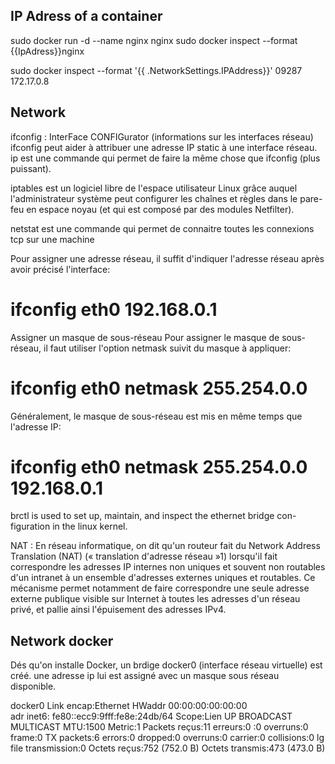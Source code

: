 IP Adress of a container
-------------------------

sudo docker run -d --name nginx nginx
sudo docker inspect --format {{IpAdress}}nginx

sudo docker inspect --format '{{ .NetworkSettings.IPAddress}}' 09287
172.17.0.8

Network
--------

ifconfig : InterFace CONFIGurator (informations sur les interfaces réseau)
ifconfig peut aider à attribuer une adresse IP static à une interface réseau.
ip est une commande qui permet de faire la même chose que ifconfig (plus puissant).

iptables est un logiciel libre de l'espace utilisateur Linux grâce auquel l'administrateur système peut configurer les chaînes et règles dans le pare-feu en espace noyau (et qui est composé par des modules Netfilter).

netstat est une commande qui permet de connaitre toutes les connexions tcp sur une machine

Pour assigner une adresse réseau, il suffit d'indiquer l'adresse réseau après avoir précisé l'interface:

# ifconfig eth0 192.168.0.1

Assigner un masque de sous-réseau
Pour assigner le masque de sous-réseau, il faut utiliser l'option netmask suivit du masque à appliquer:

# ifconfig eth0 netmask 255.254.0.0
Généralement, le masque de sous-réseau est mis en même temps que l'adresse IP:

# ifconfig eth0 netmask 255.254.0.0 192.168.0.1

brctl is used to set up, maintain, and inspect the ethernet bridge con-
       figuration in the linux kernel.

NAT :
En réseau informatique, on dit qu'un routeur fait du Network Address Translation (NAT) (« translation d'adresse réseau »1) lorsqu'il fait correspondre les adresses IP internes non uniques et souvent non routables d'un intranet à un ensemble d'adresses externes uniques et routables. Ce mécanisme permet notamment de faire correspondre une seule adresse externe publique visible sur Internet à toutes les adresses d'un réseau privé, et pallie ainsi l'épuisement des adresses IPv4.



Network docker
--------------

Dés qu'on installe Docker, un brdige docker0 (interface réseau virtuelle) est créé.
une adresse ip lui est assigné avec un masque sous réseau disponible.



docker0   Link encap:Ethernet  HWaddr 00:00:00:00:00:00  
          adr inet6: fe80::ecc9:9fff:fe8e:24db/64 Scope:Lien
          UP BROADCAST MULTICAST  MTU:1500  Metric:1
          Packets reçus:11 erreurs:0 :0 overruns:0 frame:0
          TX packets:6 errors:0 dropped:0 overruns:0 carrier:0
          collisions:0 lg file transmission:0 
          Octets reçus:752 (752.0 B) Octets transmis:473 (473.0 B)
